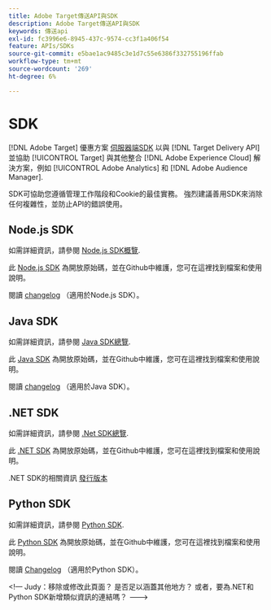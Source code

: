 ```yaml
---
title: Adobe Target傳送API與SDK
description: Adobe Target傳送API與SDK
keywords: 傳送api
exl-id: fc3996e6-8945-437c-9574-cc3f1a406f54
feature: APIs/SDKs
source-git-commit: e5bae1ac9485c3e1d7c55e6386f332755196ffab
workflow-type: tm+mt
source-wordcount: '269'
ht-degree: 6%

---
```


# SDK

[!DNL Adobe Target] 優惠方案 [伺服器端SDK](../../implement/server-side/server-side-overview.md) 以與 [!DNL Target Delivery API] 並協助 [!UICONTROL Target] 與其他整合 [!DNL Adobe Experience Cloud] 解決方案，例如 [!UICONTROL Adobe Analytics] 和 [!DNL Adobe Audience Manager].

SDK可協助您遵循管理工作階段和Cookie的最佳實務。 強烈建議善用SDK來消除任何複雜性，並防止API的錯誤使用。

## Node.js SDK

如需詳細資訊，請參閱 [Node.js SDK概覽](/help/dev/implement/server-side/node-js/overview.md).

此 [Node.js SDK](https://github.com/adobe/target-nodejs-sdk) 為開放原始碼，並在Github中維護，您可在這裡找到檔案和使用說明。

閱讀 [changelog](https://github.com/adobe/target-nodejs-sdk/blob/main/CHANGELOG.md) （適用於Node.js SDK）。

## Java SDK

如需詳細資訊，請參閱 [Java SDK總覽](/help/dev/implement/server-side/java/overview.md).

此 [Java SDK](https://github.com/adobe/target-java-sdk) 為開放原始碼，並在Github中維護，您可在這裡找到檔案和使用說明。

閱讀 [changelog](https://github.com/adobe/target-java-sdk/blob/main/CHANGELOG.md) （適用於Java SDK）。

## .NET SDK

如需詳細資訊，請參閱 [.Net SDK總覽](/help/dev/implement/server-side/net/overview.md).

此 [.NET SDK](https://github.com/adobe/target-dotnet-sdk) 為開放原始碼，並在Github中維護，您可在這裡找到檔案和使用說明。

.NET SDK的相關資訊 [發行版本](https://github.com/adobe/target-dotnet-sdk/releases)

## Python SDK

如需詳細資訊，請參閱 [Python SDK](/help/dev/implement/server-side/python/overview.md).

此 [Python SDK](https://github.com/adobe/target-python-sdk) 為開放原始碼，並在Github中維護，您可在這裡找到檔案和使用說明。

閱讀 [Changelog](https://github.com/adobe/target-python-sdk/blob/master/CHANGELOG.md) （適用於Python SDK）。

&lt;!— Judy：移除或修改此頁面？ 是否足以涵蓋其他地方？ 或者，要為.NET和Python SDK新增類似資訊的連結嗎？ --->

